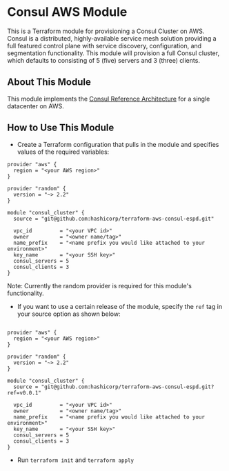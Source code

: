 # Consul AWS Module

This is a Terraform module for provisioning a Consul Cluster on AWS. Consul is a distributed, highly-available service mesh solution providing a full featured control plane with service discovery, configuration, and segmentation functionality. This module will provision a full Consul cluster, which defaults to consisting of 5 (five) servers and 3 (three) clients.

## About This Module

This module implements the [Consul Reference Architecture](https://learn.hashicorp.com/consul/datacenter-deploy/reference-architecture?utm_source=consul.io&utm_medium=docs#datacenter-design) for a single datacenter on AWS.  

## How to Use This Module

- Create a Terraform configuration that pulls in the module and specifies values
  of the required variables:

```hcl
provider "aws" {
  region = "<your AWS region>"
}

provider "random" {
  version = "~> 2.2"
}

module "consul_cluster" {
  source = "git@github.com:hashicorp/terraform-aws-consul-espd.git"

  vpc_id         = "<your VPC id>"
  owner          = "<owner name/tag>"
  name_prefix    = "<name prefix you would like attached to your environment>"
  key_name       = "<your SSH key>"
  consul_servers = 5
  consul_clients = 3
}
```

Note: Currently the random provider is required for this module's functionality.

- If you want to use a certain release of the module, specify the `ref` tag in
  your source option as shown below:

```hcl

provider "aws" {
  region = "<your AWS region>"
}

provider "random" {
  version = "~> 2.2"
}

module "consul_cluster" {
  source = "git@github.com:hashicorp/terraform-aws-consul-espd.git?ref=v0.0.1"

  vpc_id         = "<your VPC id>"
  owner          = "<owner name/tag>"
  name_prefix    = "<name prefix you would like attached to your environment>"
  key_name       = "<your SSH key>"
  consul_servers = 5
  consul_clients = 3
}
```

- Run `terraform init` and `terraform apply`
